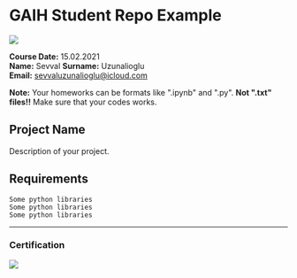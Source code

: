 # GAIH Student Repo Example
![](img/logo.png)

**Course Date:** 15.02.2021  
**Name:** Sevval
**Surname:** Uzunalioglu  
**Email:** sevvaluzunalioglu@icloud.com  

**Note:** Your homeworks can be formats like ".ipynb" and ".py". **Not ".txt" files!!** Make sure that your codes works.  

## Project Name
Description of your project.

## Requirements
```
Some python libraries
Some python libraries
Some python libraries
```
---

### Certification
![](img/certificate_ex.png)

